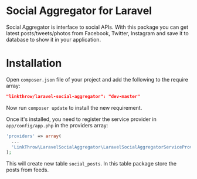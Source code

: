 # Social Aggregator for Laravel

Social Aggregator is interface to social APIs. With this package you can get latest posts/tweets/photos from Facebook, Twitter, Instagram and save it to database to show it in your application.

# Installation

Open `composer.json` file of your project and add the following to the require array:
```json
"linkthrow/laravel-social-aggregator": "dev-master"
```

Now run `composer update` to install the new requirement.

Once it's installed, you need to register the service provider in `app/config/app.php` in the providers array:
```php
'providers' => array(
  ...
  'LinkThrow\LaravelSocialAggregator\LaravelSocialAggregatorServiceProvider',
);
```

This will create new table `social_posts`. In this table package store the posts from feeds.
